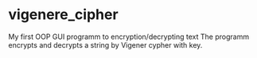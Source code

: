 # vigenere_cipher
My first OOP GUI programm to encryption/decrypting text
The programm encrypts and decrypts a string by Vigener cypher with key.
